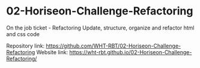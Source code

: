 # 02-Horiseon-Challenge-Refactoring
On the job ticket - Refactoring
Update, structure, organize and refactor html and css code

Repository link: https://github.com/WHT-RBT/02-Horiseon-Challenge-Refactoring
Website link: https://wht-rbt.github.io/02-Horiseon-Challenge-Refactoring/
